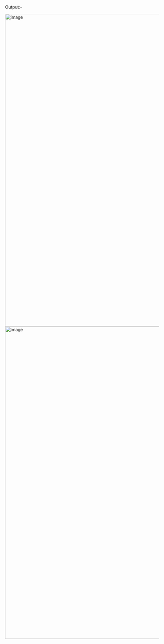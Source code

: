 Output:-

<img width="1920" height="1020" alt="image" src="https://github.com/user-attachments/assets/4116a0c7-3ec7-46e6-9498-25dd03d2f529" />
<img width="1920" height="1020" alt="image" src="https://github.com/user-attachments/assets/ccb41eae-0e6a-44b5-95b3-286d3fc39988" />


